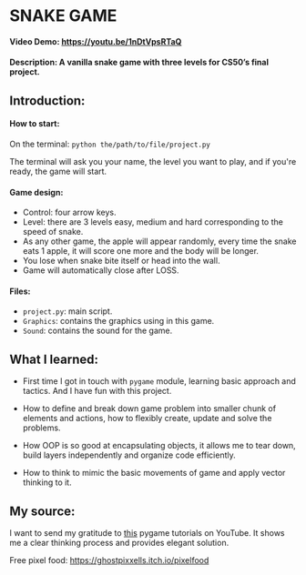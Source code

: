 # SNAKE GAME

#### Video Demo:  https://youtu.be/1nDtVpsRTaQ
#### Description: A vanilla snake game with three levels for CS50’s final project.

## Introduction: 
#### How to start: 

On the terminal: ```python the/path/to/file/project.py```

The terminal will ask you your name, the level you want to play, and if you're ready, the game will start.

#### Game design:
- Control: four arrow keys.
- Level: there are 3 levels easy, medium and hard corresponding to the speed of snake.
- As any other game, the apple will appear randomly, every time the snake eats 1 apple, it will score one more and the body will be longer.
- You lose when snake bite itself or head into the wall.
- Game will automatically close after LOSS.

#### Files:
- `project.py`: main script.
- `Graphics`: contains the graphics using in this game.
- `Sound`: contains the sound for the game.

## What I learned:
- First time I got in touch with `pygame` module, learning basic approach and tactics. And I have fun with this project.

- How to define and break down game problem into smaller chunk of elements and actions, how to flexibly create, update and solve the problems.

- How OOP is so good at encapsulating objects, it allows me to tear down, build layers independently and organize code efficiently.

- How to think to mimic the basic movements of game and apply vector thinking to it.

## My source:

I want to send my gratitude to [this](https://www.youtube.com/watch?v=QFvqStqPCRU) pygame tutorials on YouTube. It shows me a clear thinking process and provides elegant solution.

Free pixel food: https://ghostpixxells.itch.io/pixelfood
